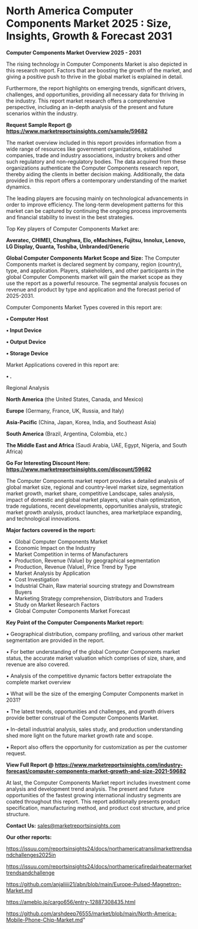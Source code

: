 # North America Computer Components Market 2025 : Size, Insights, Growth & Forecast 2031

<Strong> Computer Components Market Overview 2025 - 2031</strong>

The rising technology in Computer Components Market is also depicted in this research report. Factors that are boosting the growth of the market, and giving a positive push to thrive in the global market is explained in detail.

Furthermore, the report highlights on emerging trends, significant drivers, challenges, and opportunities, providing all necessary data for thriving in the industry. This report market research offers a comprehensive perspective, including an in-depth analysis of the present and future scenarios within the industry.

<strong>Request Sample Report @ <a href=https://www.marketreportsinsights.com/sample/59682>https://www.marketreportsinsights.com/sample/59682</a></strong>

The market overview included in this report provides information from a wide range of resources like government organizations, established companies, trade and industry associations, industry brokers and other such regulatory and non-regulatory bodies. The data acquired from these organizations authenticate the Computer Components research report, thereby aiding the clients in better decision making. Additionally, the data provided in this report offers a contemporary understanding of the market dynamics.

The leading players are focusing mainly on technological advancements in order to improve efficiency. The long-term development patterns for this market can be captured by continuing the ongoing process improvements and financial stability to invest in the best strategies.

Top Key players of Computer Components Market are:

<strong>Averatec, CHIMEI, Chunghwa, Elo, eMachines, Fujitsu, Innolux, Lenovo, LG Display, Quanta, Toshiba, Unbranded/Generic</strong>

<strong><b>Global Computer Components Market Scope and Size:</b></strong>
The Computer Components market is declared segment by company, region (country), type, and application. Players, stakeholders, and other participants in the global Computer Components market will gain the market scope as they use the report as a powerful resource. The segmental analysis focuses on revenue and product by type and application and the forecast period of 2025-2031.

Computer Components Market Types covered in this report are:

<strong>• Computer Host

• Input Device

• Output Device

• Storage Device</strong>

Market Applications covered in this report are:

<strong>• .</strong> 

Regional Analysis

<strong>North America</strong> (the United States, Canada, and Mexico)

<strong>Europe</strong> (Germany, France, UK, Russia, and Italy)

<strong>Asia-Pacific</strong> (China, Japan, Korea, India, and Southeast Asia)

<strong>South America</strong> (Brazil, Argentina, Colombia, etc.)

<strong>The Middle East and Africa</strong> (Saudi Arabia, UAE, Egypt, Nigeria, and South Africa)

<strong>Go For Interesting Discount Here: <a href=https://www.marketreportsinsights.com/discount/59682>https://www.marketreportsinsights.com/discount/59682</a></strong>

The Computer Components market report provides a detailed analysis of global market size, regional and country-level market size, segmentation market growth, market share, competitive Landscape, sales analysis, impact of domestic and global market players, value chain optimization, trade regulations, recent developments, opportunities analysis, strategic market growth analysis, product launches, area marketplace expanding, and technological innovations.

<strong><b>Major factors covered in the report:</b></strong>
<ul>
  <li>Global Computer Components Market </li>
  <li>Economic Impact on the Industry</li>
  <li>Market Competition in terms of Manufacturers</li>
  <li>Production, Revenue (Value) by geographical segmentation</li>
  <li>Production, Revenue (Value), Price Trend by Type</li>
  <li>Market Analysis by Application</li>
  <li>Cost Investigation</li>
  <li>Industrial Chain, Raw material sourcing strategy and Downstream Buyers</li>
  <li>Marketing Strategy comprehension, Distributors and Traders</li>
  <li>Study on Market Research Factors</li>
  <li>Global Computer Components Market Forecast</li>
</ul>

<strong><b>Key Point of the Computer Components Market report:</b></strong>

• Geographical distribution, company profiling, and various other market segmentation are provided in the report.

• For better understanding of the global Computer Components market status, the accurate market valuation which comprises of size, share, and revenue are also covered.

• Analysis of the competitive dynamic factors better extrapolate the complete market overview

• What will be the size of the emerging Computer Components market in 2031?

• The latest trends, opportunities and challenges, and growth drivers provide better construal of the Computer Components Market.

• In-detail industrial analysis, sales study, and production understanding shed more light on the future market growth rate and scope.

• Report also offers the opportunity for customization as per the customer request.

<strong><b>View Full Report @ <a href=https://www.marketreportsinsights.com/industry-forecast/computer-components-market-growth-and-size-2021-59682>https://www.marketreportsinsights.com/industry-forecast/computer-components-market-growth-and-size-2021-59682</a></b></strong>


At last, the Computer Components Market report includes investment come analysis and development trend analysis. The present and future opportunities of the fastest growing international industry segments are coated throughout this report. This report additionally presents product specification, manufacturing method, and product cost structure, and price structure.

<strong>Contact Us:</strong>
sales@marketreportsinsights.com

<strong>Our other reports:</strong>

<a href=https://issuu.com/reportsinsights24/docs/northamericatransilmarkettrendsandchallenges2025in>https://issuu.com/reportsinsights24/docs/northamericatransilmarkettrendsandchallenges2025in</a>

<a href=https://issuu.com/reportsinsights24/docs/northamericafiredairheatermarkettrendsandchallenge>https://issuu.com/reportsinsights24/docs/northamericafiredairheatermarkettrendsandchallenge</a>

<a href=https://github.com/anjaliiii21/abn/blob/main/Europe-Pulsed-Magnetron-Market.md>https://github.com/anjaliiii21/abn/blob/main/Europe-Pulsed-Magnetron-Market.md</a>

<a href=https://ameblo.jp/cargo656/entry-12887308435.html>https://ameblo.jp/cargo656/entry-12887308435.html</a>

<a href=https://github.com/arshdeep76555/market/blob/main/North-America-Mobile-Phone-Chip-Market.md>https://github.com/arshdeep76555/market/blob/main/North-America-Mobile-Phone-Chip-Market.md</a>"
